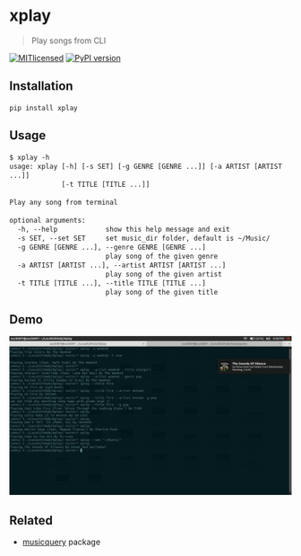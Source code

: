 # xplay

> Play songs from CLI

[![MITlicensed](https://img.shields.io/badge/license-MIT-blue.svg)](https://raw.githubusercontent.com/zuck007/xplay/master/LICENSE) 
[![PyPI version](https://badge.fury.io/py/xplay.svg)](https://badge.fury.io/py/xplay)

## Installation
```
pip install xplay
```
## Usage
```
$ xplay -h
usage: xplay [-h] [-s SET] [-g GENRE [GENRE ...]] [-a ARTIST [ARTIST ...]]
             [-t TITLE [TITLE ...]]

Play any song from terminal

optional arguments:
  -h, --help            show this help message and exit
  -s SET, --set SET     set music_dir folder, default is ~/Music/
  -g GENRE [GENRE ...], --genre GENRE [GENRE ...]
                        play song of the given genre
  -a ARTIST [ARTIST ...], --artist ARTIST [ARTIST ...]
                        play song of the given artist
  -t TITLE [TITLE ...], --title TITLE [TITLE ...]
                        play song of the given title
```
## Demo
![GithubSnap](./screenshot.png)
## Related
  * [musicquery](https://github.com/zuck007/musicquery) package